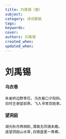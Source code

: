 ```yaml
---
title: 刘禹锡（唐）
subject: 
category: 诗词歌赋
tags: 
keywords: 
cover: 
authors: 刘禹锡
created_when: 
updated_when: 
---
```


# 刘禹锡

#### 乌衣巷

```
朱雀桥边野草花，乌衣巷口夕阳斜。
旧时王谢堂前燕，飞入寻常百姓家。
```

#### 望洞庭

```
湖光秋月两相和,潭面无风镜未磨。
遥望洞庭山水翠,白银盘里一青螺。
```